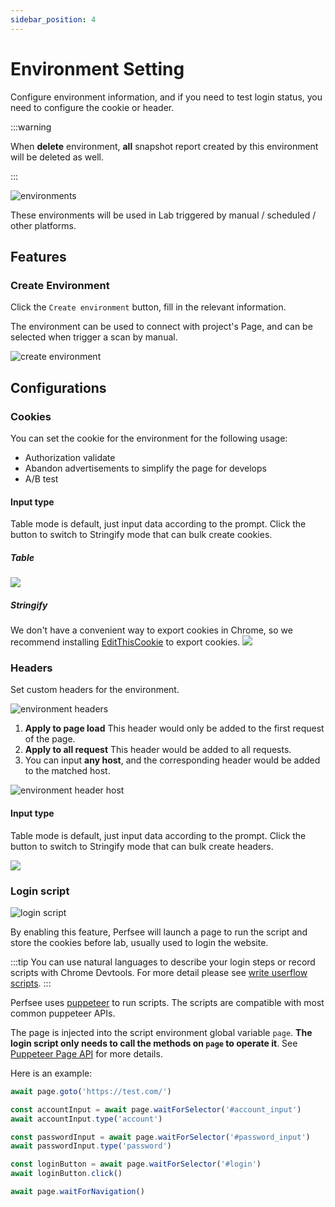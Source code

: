 ```yaml
---
sidebar_position: 4
---
```


# Environment Setting

Configure environment information, and if you need to test login status, you need to configure the cookie or header.

:::warning

When **delete** environment, **all** snapshot report created by this environment will be deleted as well.

:::

![environments](/settings/environments.png)

These environments will be used in Lab triggered by manual / scheduled / other platforms.

## Features

### Create Environment

Click the `Create environment` button, fill in the relevant information.

The environment can be used to connect with project's Page, and can be selected when trigger a scan by manual.

![create environment](/settings/create-environment.png)

## Configurations

### Cookies

You can set the cookie for the environment for the following usage:

- Authorization validate
- Abandon advertisements to simplify the page for develops
- A/B test

#### Input type

Table mode is default, just input data according to the prompt. Click the button to switch to Stringify mode that can bulk create cookies.

##### Table

![](/settings/cookies-table.png)

##### Stringify

We don't have a convenient way to export cookies in Chrome, so we recommend installing [EditThisCookie](https://chromewebstore.google.com/detail/editthiscookie/ojfebgpkimhlhcblbalbfjblapadhbol) to export cookies.
![](/settings/cookies-stringify.png)

### Headers

Set custom headers for the environment.

![environment headers](/settings/environment-headers.png)

1. **Apply to page load** This header would only be added to the first request of the page.
2. **Apply to all request** This header would be added to all requests.
3. You can input **any host**, and the corresponding header would be added to the matched host.

![environment header host](/settings/environment-header-host.png)

#### Input type

Table mode is default, just input data according to the prompt. Click the button to switch to Stringify mode that can bulk create headers.

![](/settings/headers-stringify.png)

### Login script

![login script](/settings/login-script.png)

By enabling this feature, Perfsee will launch a page to run the script and store the cookies before lab, usually used to login the website.

:::tip
You can use natural languages to describe your login steps or record scripts with Chrome Devtools. For more detail please see [write userflow scripts](/lab/user-flow#step-2-write-user-flow-scripts).
:::

Perfsee uses [puppeteer](https://pptr.dev/) to run scripts. The scripts are compatible with most common puppeteer APIs.

The page is injected into the script environment global variable `page`. **The login script only needs to call the methods on `page` to operate it**. See [Puppeteer Page API](https://pptr.dev/api/puppeteer.page) for more details.

Here is an example:

```js
await page.goto('https://test.com/')

const accountInput = await page.waitForSelector('#account_input')
await accountInput.type('account')

const passwordInput = await page.waitForSelector('#password_input')
await passwordInput.type('password')

const loginButton = await page.waitForSelector('#login')
await loginButton.click()

await page.waitForNavigation()
```

